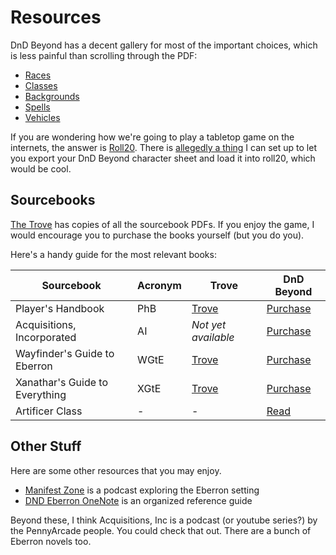# Resources
DnD Beyond has a decent gallery for most of the important choices, which is less painful than scrolling through the PDF:

- [Races](https://www.dndbeyond.com/races)
- [Classes](https://www.dndbeyond.com/classes)
- [Backgrounds](https://www.dndbeyond.com/backgrounds)
- [Spells](https://www.dndbeyond.com/spells)
- [Vehicles](https://www.dndbeyond.com/vehicles)

If you are wondering how we're going to play a tabletop game on the internets, the answer is [Roll20](https://roll20.net). There is [allegedly a thing](https://app.roll20.net/forum/post/6248700/script-beta-beyondimporter-import-dndbeyond-character-sheets) I can set up to let you export your DnD Beyond character sheet and load it into roll20, which would be cool.

## Sourcebooks
[The Trove](https://thetrove.net/Books/Dungeons%20and%20Dragons/D&D%205th%20Edition/Core/) has copies of all the sourcebook PDFs. If you enjoy the game, I would encourage you to purchase the books yourself (but you do you).

Here's a handy guide for the most relevant books:

| Sourcebook                     | Acronym | Trove                                                                                                                    | DnD Beyond                                                             | 
|--------------------------------|---------|--------------------------------------------------------------------------------------------------------------------------|------------------------------------------------------------------------| 
| Player's Handbook              | PhB     | [Trove](https://thetrove.net/Books/Dungeons%20and%20Dragons/D&D%205th%20Edition/Core/Player%27s%20Handbook.pdf)                     | [Purchase](https://www.dndbeyond.com/marketplace/source/2)                         | 
| Acquisitions, Incorporated     | AI      | *Not yet available*                                                                                                                 | [Purchase](https://www.dndbeyond.com/marketplace/source/acquisitions-incorporated) | 
| Wayfinder's Guide to Eberron   | WGtE    | [Trove](https://thetrove.net/Books/Dungeons%20and%20Dragons/D&D%205th%20Edition/Core/Wayfinder%27s%20Guide%20to%20Eberron%20v2.pdf) | [Purchase](https://www.dndbeyond.com/marketplace/source/37)                        | 
| Xanathar's Guide to Everything | XGtE    | [Trove](https://thetrove.net/Books/Dungeons%20and%20Dragons/D&D%205th%20Edition/Core/Xanathar%27s%20Guide%20to%20Everything.pdf)    | [Purchase](https://www.dndbeyond.com/marketplace/source/27)                        | 
| Artificer Class                | -       | -                                                                                                                        | [Read](https://www.dndbeyond.com/classes/artificer)                            | 

## Other Stuff
Here are some other resources that you may enjoy.

- [Manifest Zone](https://manifest.zone) is a podcast exploring the Eberron setting
- [DND Eberron OneNote](https://onedrive.live.com/view.aspx?resid=8890A7BC600FF3F9!766&authkey=!APHqyHi72zrL22k) is an organized reference guide

Beyond these, I think Acquisitions, Inc is a podcast (or youtube series?) by the PennyArcade people. You could check that out. There are a bunch of Eberron novels too.
